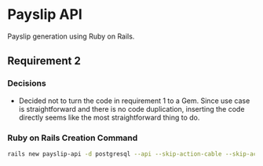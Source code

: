 # Payslip API

Payslip generation using Ruby on Rails.

## Requirement 2

### Decisions
- Decided not to turn the code in requirement 1 to a Gem. Since use case is straightforward and there is no code duplication, inserting the code directly seems like the most straightforward thing to do.

### Ruby on Rails Creation Command
```bash
rails new payslip-api -d postgresql --api --skip-action-cable --skip-action-mailbox --skip-action-mailer --skip-action-text --skip-active-job --skip-active-storage --skip-keeps
```